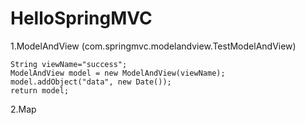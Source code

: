 # HelloSpringMVC

1.ModelAndView (com.springmvc.modelandview.TestModelAndView)

	String viewName="success";
	ModelAndView model = new ModelAndView(viewName);
	model.addObject("data", new Date());
	return model;
	
2.Map